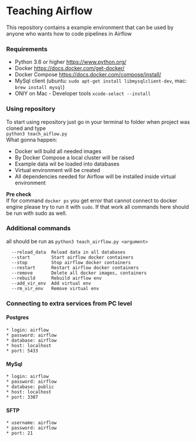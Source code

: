 # Teaching Airflow  
This repository contains a example environment that can be used
by anyone who wants how to code pipelines in Airflow

### Requirements

* Python 3.6 or higher https://www.python.org/
* Docker https://docs.docker.com/get-docker/
* Docker Compose https://docs.docker.com/compose/install/
* MySql client (ubuntu: ``sudo apt-get install libmysqlclient-dev``, mac: ```brew install mysql```)
* ONlY on Mac - Developer tools  ```xcode-select --install``` 

### Using repository
To start using repository just go in your terminal to folder when project was
cloned and type <br/> ```python3 teach_aiflow.py```  
What gonna happen:  
* Docker will build all needed images
* By Docker Compose a local cluster will be raised
* Example data wil be loaded into databases
* Virtual environment will be created
* All dependencies needed for Airflow will be installed inside virtual environment 

**Pre check**  
If for command ```docker ps``` you get error that cannot connect to docker engine
please try to run it with ```sudo```. If that work all commands here should be run with sudo as well.
### Additional commands
all should be run as ```python3 teach_airflow.py <argument>```
```
  --reload_data  Reload data in all databases
  --start        Start airflow docker containers
  --stop         Stop airflow docker containers
  --restart      Restart airflow docker containers
  --remove       Delete all docker images, containers
  --rebuild      Rebuild airflow env
  --add_vir_env  Add virtual env
  --rm_vir_env   Remove virtual env
```


### Connecting to extra services from PC level

#### Postgres
    * login: airflow
    * password: airflow
    * database: airflow
    * host: localhost
    * port: 5433

#### MySql
    * login: airflow
    * password: airflow
    * database: public
    * host: localhost
    * port: 3307

#### SFTP
    * username: airflow
    * password: airflow
    * port: 21
    
